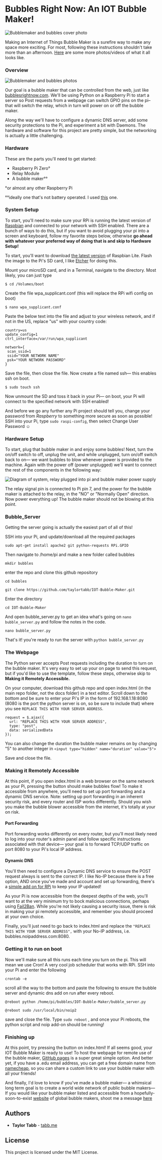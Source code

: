 # Bubbles Right Now: An IOT Bubble Maker!

![Bubblemaker and bubbles cover photo](https://github.com/taylortabb/IOT-Bubble-Maker/raw/master/docs/wall.jpg)

Making an Internet of Things Bubble Maker is a surefire way to make any space more exciting. For most, following these instructions shouldn't take more than an afternoon. [Here](https://imgur.com/a/gs9m4LL) are some more photos/videos of what it all looks like.

### Overview

![Bubblemaker and bubbles photos](https://i.imgur.com/45nNjBf.jpg)

Our goal is a bubble maker that can be controlled from the web, just like [bubblesrightnow.com](http://bubblesrightnow.com/). We'll be using Python on a Raspberry Pi to start a server so Post requests from a webpage can switch GPIO pins on the pi– that will switch the relay, which in turn will power on or off the bubble maker. 

Along the way we'll have to configure a dynamic DNS server, add some security protections to the Pi, and experiment a bit with Daemons. The hardware and software for this project are pretty simple, but the networking is actually a little challenging.

### Hardware

These are the parts you'll need to get started:

- Raspberry Pi Zero° 
- Relay Module
- A bubble maker°°

°or almost any other Raspberry Pi 

°°ideally one that's not battery operated. I used [this](https://www.amazon.com/gp/product/B07FD4TD45) one.

### System Setup

To start, you'll need to make sure your RPi is running the latest version of [Raspbian](https://www.raspberrypi.org/downloads/raspbian/) and connected to your network with SSH enabled. There are a bunch of ways to do this, but if you want to avoid plugging your pi into a screen and keyboard, follow my favorite steps below, otherwise **go ahead with whatever your preferred way of doing that is and skip to Hardware Setup!**

To start, you'll want to download [the latest version](https://downloads.raspberrypi.org/raspbian_lite_latest) of Raspbian Lite. Flash the image to the Pi's SD card, I like [Etcher](https://www.balena.io/etcher/) for doing this.

Mount your microSD card, and in a Terminal, navigate to the directory. Most likely, you can just type

```
$ cd /Volumes/boot
```

Create the file wpa_supplicant.conf (this will replace the RPi wifi config on boot)

```
$ nano wpa_supplicant.conf
```

Paste the below text into the file and adjust to your wireless network, and if not in the US, replace "us" with your country code:

```
country=us
update_config=1
ctrl_interface=/var/run/wpa_supplicant

network={
 scan_ssid=1
 ssid="YOUR NETWORK NAME"
 psk="YOUR NETWORK PASSWORD"
}
```
Save the file, then close the file. Now create a file named ssh— this enables ssh on boot.

```
$ sudo touch ssh
```

Now unmount the SD and toss it back in your Pi— on boot, your Pi will connect to the specified network with SSH enabled! 

And before we go any further any Pi project should tell you, change your password from *Raspberry* to something more secure as soon as possible! SSH into your Pi, type `sudo raspi-config`, then select Change User Password ☺

### Hardware Setup

To start, plug that bubble maker in and enjoy some bubbles! Next, turn the on/off switch to off, unplug the unit, and while unplugged, turn on/off switch back to on— we want bubbles to blow whenever power is provided to the machine. Again with the power off (power unplugged) we'll want to connect the rest of the components in the following way:

![Diagram of system, relay plugged into pi and bubble maker power supply](https://github.com/taylortabb/IOT-Bubble-Maker/raw/master/docs/diagram.png)

The relay signal pin is connected to Pi pin 7, and the power for the bubble maker is attached to the relay, in the "NO" or "Normally Open" direction. Now power everything up! The bubble maker should not be blowing at this point.

### Bubble_Server

Getting the server going is actually the easiest part of all of this!

SSH into your Pi, and update/download all the required packages

`sudo apt-get install apache2 git python-requests RPi.GPIO`

Then navigate to /home/pi and make a new folder called bubbles

`mkdir bubbles`

enter the repo and clone this github repository 

`cd bubbles`

`git clone https://github.com/taylortabb/IOT-Bubble-Maker.git`

Enter the directory

`cd IOT-Bubble-Maker`

And open bubble_server.py to get an idea what's going on `nano bubble_server.py` and follow the notes in the code. 

`nano bubble_server.py`

That's it! you're ready to run the server with `python bubble_server.py`

### The Webpage

The Python server accepts Post requests including the duration to turn on the bubble maker. It's very easy to set up your on page to send this request, but if you'd like to use the template, follow these steps, otherwise skip to **Making it Remotely Accessible.**

On your computer, download this github repo and open index.html (in the main repo folder, not the docs folder) in a text editor. Scroll down to the bottom and be sure to enter your Pi's IP in the form of 192.168.1.18:8080 (8080 is the port the python server is on, so be sure to include that) where you see `REPLACE THIS WITH YOUR SERVER ADDRESS`.

```
request = $.ajax({
  url: "REPLACE THIS WITH YOUR SERVER ADDRESS",
  type: "post",
  data: serializedData
});
```

You can also change the duration the bubble maker remains on by changing  "5" to another integer in `<input type="hidden" name="duration" value="5">`

Save and close the file.

### Making it Remotely Accessible

At this point, if you open index.html in a web browser on the same network as your Pi, pressing the button should make bubbles flow! To make it accessible from anywhere, you'll need to set up port forwarding and a dynamic DNS service. Note: setting up port forwarding in an inherent security risk, and every router and ISP works differently. Should you wish you make the bubble blower accessible from the internet, it's totally at your on risk.

#### Port Forwarding

Port forwarding works differently on every router, but you'll most likely need to log into your router's admin panel and follow specific instructions associated with that device— your goal is to forward TCP/UDP traffic on port 8080 to your Pi's local IP address. 

#### Dynamic DNS

You'll then need to configure a Dynamic DNS service to ensure the POST request always is sent to the correct IP. I like No-IP because there is a free option, AND once you've made and account and set up forwarding, there's a [simple add on for RPi](https://www.noip.com/support/knowledgebase/install-ip-duc-onto-raspberry-pi/) to keep your IP updated!

As your Pi is now accessible from the deepest depths of the web, you'll want to at the very minimum try to bock malicious connections, perhaps using [Fail2Ban](https://pimylifeup.com/raspberry-pi-fail2ban/). While you're not likely causing a security issue, there is risk in making your pi remotely accessible, and remember you should proceed at your own choice.

Finally, you'll just need to go back to index.html and replace the `"REPLACE THIS WITH YOUR SERVER ADDRESS",` with your No-IP address, i.e. bubbles.noipaddress.com:8080.

### Getting it to run on boot

Now we'll make sure all this runs each time you turn on the pi. This will mean we use Cron! A very cool job scheduler that works with RPi. SSH into your Pi and enter the following

`crontab -e`

scroll all the way to the bottom and paste the following to ensure the bubble server and dynamic dns add on run after every reboot.

`@reboot python /home/pi/bubbles/IOT-Bubble-Maker/bubble_server.py`

`@reboot sudo /usr/local/bin/noip2`

save and close the file. Type `sudo reboot` , and once your Pi reboots, the python script and noip add-on should be running!

### Finishing up

At this point, try pressing the button on index.html! If all seems good, your IOT Bubble Maker is ready to use! To host the webpage for remote use of the bubble maker, [GitHub pages](https://pages.github.com/) is a super great simple option. And better yet, if you have a .edu email address, you can get a free domain name from [namecheap](https://nc.me/), so you can share a custom link to use your bubble maker with all your friends!

And finally, I'd love to know if you've made a bubble maker— a whimsical long term goal is to create a world wide network of public bubble makers— If you would like your bubble maker listed and accessible from a hopefully-soon-to-exist [website](http://go.tabb.me/Global-Bubble-Dashboard/) of global bubble makers, shoot me a message [here](https://www.tabb.me/pittsbubble-feedback)

## Authors

- **Taylor Tabb** - [tabb.me](https://www.tabb.me/)

## License

This project is licensed under the MIT License.
